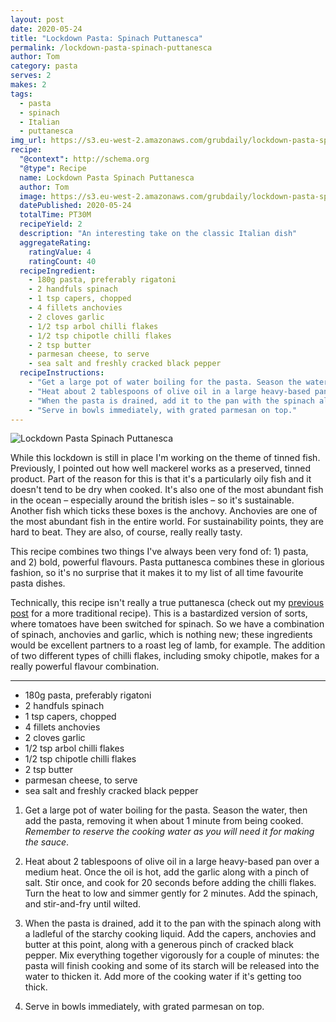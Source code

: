 ```yaml
---
layout: post
date: 2020-05-24
title: "Lockdown Pasta: Spinach Puttanesca"
permalink: /lockdown-pasta-spinach-puttanesca
author: Tom
category: pasta
serves: 2
makes: 2
tags:
  - pasta
  - spinach
  - Italian
  - puttanesca
img_url: https://s3.eu-west-2.amazonaws.com/grubdaily/lockdown-pasta-spinach-puttanesca.jpg
recipe:
  "@context": http://schema.org
  "@type": Recipe
  name: Lockdown Pasta Spinach Puttanesca
  author: Tom
  image: https://s3.eu-west-2.amazonaws.com/grubdaily/lockdown-pasta-spinach-puttanesca.jpg
  datePublished: 2020-05-24
  totalTime: PT30M
  recipeYield: 2
  description: "An interesting take on the classic Italian dish"
  aggregateRating:
    ratingValue: 4
    ratingCount: 40
  recipeIngredient:
    - 180g pasta, preferably rigatoni
    - 2 handfuls spinach
    - 1 tsp capers, chopped
    - 4 fillets anchovies
    - 2 cloves garlic
    - 1/2 tsp arbol chilli flakes
    - 1/2 tsp chipotle chilli flakes
    - 2 tsp butter
    - parmesan cheese, to serve
    - sea salt and freshly cracked black pepper
  recipeInstructions:
    - "Get a large pot of water boiling for the pasta. Season the water, then add the pasta, removing it when about 1 minute from being cooked. _Remember to reserve the cooking water as you will need it for making the sauce_."
    - "Heat about 2 tablespoons of olive oil in a large heavy-based pan over a medium heat. Once the oil is hot, add the garlic along with a pinch of salt. Stir once, and cook for 20 seconds before adding the chilli flakes. Turn the heat to low and simmer gently for 2 minutes. Add the spinach, and stir-and-fry until wilted."
    - "When the pasta is drained, add it to the pan with the spinach along with a ladleful of the starchy cooking liquid. Add the capers, anchovies and butter at this point, along with a generous pinch of cracked black pepper. Mix everything together vigorously for a couple of minutes: the pasta will finish cooking and some of its starch will be released into the water to thicken it. Add more of the cooking water if it's getting too thick."
    - "Serve in bowls immediately, with grated parmesan on top."
---
```

<img src="https://s3.eu-west-2.amazonaws.com/grubdaily/lockdown-pasta-spinach-puttanesca.jpg" alt="Lockdown Pasta Spinach Puttanesca"/>


While this lockdown is still in place I'm working on the theme of tinned fish. Previously, I pointed out how well mackerel works as a preserved, tinned product. Part of the reason for this is that it's a particularly oily fish and it doesn't tend to be dry when cooked. It's also one of the most abundant fish in the ocean – especially around the british isles – so it's sustainable. Another fish which ticks these boxes is the anchovy. Anchovies are one of the most abundant fish in the entire world. For sustainability points, they are hard to beat. They are also, of course, really really tasty.

This recipe combines two things I've always been very fond of: 1) pasta, and 2) bold, powerful flavours. Pasta puttanesca combines these in glorious fashion, so it's no surprise that it makes it to my list of all time favourite pasta dishes.

Technically, this recipe isn't really a true puttanesca (check out my [previous post](https://www.grubdaily.com/pasta_puttanesca) for a more traditional recipe). This is a bastardized version of sorts, where tomatoes have been switched for spinach. So we have a combination of spinach, anchovies and garlic, which is nothing new; these ingredients would be excellent partners to a roast leg of lamb, for example. The addition of two different types of chilli flakes, including smoky chipotle, makes for a really powerful flavour combination.

---
* 180g pasta, preferably rigatoni
* 2 handfuls spinach
* 1 tsp capers, chopped
* 4 fillets anchovies
* 2 cloves garlic
* 1/2 tsp arbol chilli flakes
* 1/2 tsp chipotle chilli flakes
* 2 tsp butter
* parmesan cheese, to serve
* sea salt and freshly cracked black pepper


1. Get a large pot of water boiling for the pasta. Season the water, then add the pasta, removing it when about 1 minute from being cooked. _Remember to reserve the cooking water as you will need it for making the sauce_.

2. Heat about 2 tablespoons of olive oil in a large heavy-based pan over a medium heat. Once the oil is hot, add the garlic along with a pinch of salt. Stir once, and cook for 20 seconds before adding the chilli flakes. Turn the heat to low and simmer gently for 2 minutes. Add the spinach, and stir-and-fry until wilted.

3. When the pasta is drained, add it to the pan with the spinach along with a ladleful of the starchy cooking liquid. Add the capers, anchovies and butter at this point, along with a generous pinch of cracked black pepper. Mix everything together vigorously for a couple of minutes: the pasta will finish cooking and some of its starch will be released into the water to thicken it. Add more of the cooking water if it's getting too thick.

4. Serve in bowls immediately, with grated parmesan on top.
